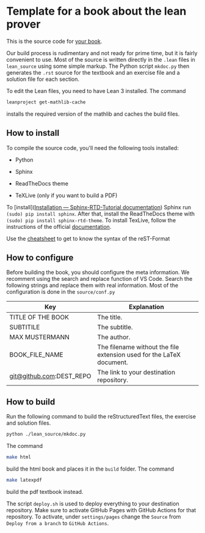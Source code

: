 # Template for a book about the lean prover

This is the source code for [your book](https://github.com/NAME/BOOK).



Our build process is rudimentary and not ready for prime time, but it is fairly
convenient to use. Most of the source is written directly in the `.lean` files
in `lean_source` using some simple markup. The Python script `mkdoc.py` then generates the `.rst` source for the textbook and an exercise file and a solution file for each section.

To edit the Lean files, you need to have Lean 3 installed. The command

```bash
leanproject get-mathlib-cache
```

installs the required version of the mathlib and caches the build files. 



## How to install

To compile the source code, you'll need the following tools installed:

- Python

- Sphinx

- ReadTheDocs theme

- TeXLive (only if you want to build a PDF)



To [install]([Installation &mdash; Sphinx-RTD-Tutorial documentation](https://sphinx-rtd-tutorial.readthedocs.io/en/latest/install.html)) Sphinx run `(sudo) pip install sphinx`. After that, install the ReadTheDocs theme with `(sudo) pip install sphinx-rtd-theme`. To install TexLive, follow the instructions of the official [documentation](https://www.tug.org/texlive/).



Use the [cheatsheet](restructuredText_Cheatsheet.rst) to get to know the syntax of the reST-Format



## How to configure

Before building the book, you should configure the meta information. We recomment using the search and replace function of VS Code. Search the following strings and replace them with real information. Most of the configuration is done in the `source/conf.py`

| Key                      | Explanation                                                          |
| ------------------------ | -------------------------------------------------------------------- |
| TITLE OF THE BOOK        | The title.                                                           |
| SUBTITILE                | The subtitle.                                                        |
| MAX MUSTERMANN           | The author.                                                          |
| BOOK_FILE_NAME           | The filename without the file extension used for the LaTeX document. |
| git@github.com:DEST_REPO | The link to your destination repository.                             |



## How to build

Run the following command to build the reStructuredText  files, the exercise and solution files.

```bash
python ./lean_source/mkdoc.py
```

The command

```bash
make html
```

build the html book and places it in the `build` folder. The command

```bash
make latexpdf
```

build the pdf textbook instead.



The script `deploy.sh` is used to deploy everything to your destination repository. Make sure to activate GitHub Pages with GitHub Actions for that repository. To activate, under `settings/pages` change the `Source` from `Deploy from a branch` to `GitHub Actions`.